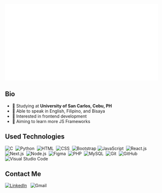 <p align="center">
  <img width="650" src="nicholai_ghub_banner.gif">
</p>

## Bio
- 🏫 Studying at **University of San Carlos, Cebu, PH**
- 💬 Able to speak in English, Filipino, and Bisaya
- 📱 Interested in frontend development
- 🎯 Aiming to learn more JS Frameworks

## Used Technologies
![C](https://img.shields.io/badge/-C-05122A?style=flat&logo=C&logoColor=A8B9CC)&nbsp;
![Python](https://img.shields.io/badge/-Python-05122A?style=flat&logo=python)&nbsp;
![HTML](https://img.shields.io/badge/-HTML-05122A?style=flat&logo=HTML5)&nbsp;
![CSS](https://img.shields.io/badge/-CSS-05122A?style=flat&logo=CSS3&logoColor=1572B6)&nbsp;
![Bootstrap](https://img.shields.io/badge/-Bootstrap-05122A?style=flat&logo=bootstrap&logoColor=563D7C)
![JavaScript](https://img.shields.io/badge/-JavaScript-05122A?style=flat&logo=javascript)&nbsp;
![React.js](https://img.shields.io/badge/-React.js-05122A?style=flat&logo=react)&nbsp;
![Next.js](https://img.shields.io/badge/-Next.js-05122A?style=flat&logo=next.js)&nbsp;
![Node.js](https://img.shields.io/badge/-Node.js-05122A?style=flat&logo=node.js)&nbsp;
![Figma](https://img.shields.io/badge/-Figma-05122A?style=flat&logo=figma)&nbsp;
![PHP](https://img.shields.io/badge/-PHP-05122A?style=flat&logo=php&logoColor=A8B9CC)&nbsp;
![MySQL](https://img.shields.io/badge/-MySQL-05122A?style=flat&logo=mysql&logoColor=A8B9CC)&nbsp;
![Git](https://img.shields.io/badge/-Git-05122A?style=flat&logo=git)&nbsp;
![GitHub](https://img.shields.io/badge/-GitHub-05122A?style=flat&logo=github)&nbsp;
![Visual Studio Code](https://img.shields.io/badge/-Visual%20Studio%20Code-05122A?style=flat&logo=visual-studio-code&logoColor=007ACC)&nbsp;

## Contact Me
<a href="www.linkedin.com/in/nicholai-julian-oblina-410767288/"><img alt="LinkedIn" src="https://img.shields.io/badge/Nicholai_Julian_Oblina%20-%230077B5.svg?&style=flat&logo=linkedin&logoColor=white"/></a> &nbsp;
![Gmail](https://img.shields.io/badge/nichobusiness17@gmail.com-D14836?style=flat&logo=gmail&logoColor=white)
<!--
**nichoblina/nichoblina** is a ✨ _special_ ✨ repository because its `README.md` (this file) appears on your GitHub profile.

Here are some ideas to get you started:

- 🔭 I’m currently working on ...
- 🌱 I’m currently learning ...
- 👯 I’m looking to collaborate on ...
- 🤔 I’m looking for help with ...
- 💬 Ask me about ...
- 📫 How to reach me: ...
- 😄 Pronouns: ...
- ⚡ Fun fact: ...
-->
